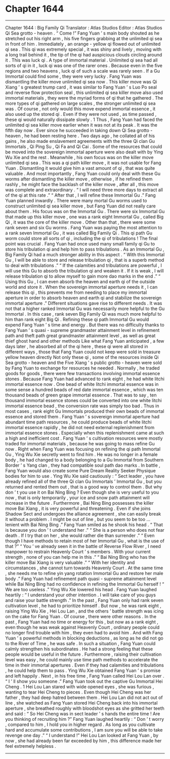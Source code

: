 
# Chapter 1644


---

Chapter 1644 : Big Family Qi
Translator :
Atlas Studios
Editor :
Atlas Studios
Qi Sea grotto - heaven .
“ Come !” Fang Yuan ’ s main body shouted as he stretched out his right arm , his five fingers grabbing at the unlimited qi sea in front of him .
Immediately , an orange - yellow qi flowed out of unlimited qi sea .
This qi was extremely special , it was shiny and lively , moving with a long trail behind it , the tip of the qi had auspicious clouds circling around it .
This was luck qi .
A type of immortal material .
Unlimited qi sea had all sorts of qi in it , luck qi was one of the rarer ones . Because even in the five regions and two heavens , luck qi of such a scale was rarely seen . If a Gu Immortal could find some , they were very lucky .
Fang Yuan was dismantling the killer move unlimited qi sea now .
This killer move was Qi Xiang ’ s greatest trump card , it was similar to Fang Yuan ’ s Luo Po seal and reverse flow protection seal , this unlimited qi sea killer move also used immortal materials , they were the myriad forms of qi that he gathered .
The more types of qi gathered on large scales , the stronger unlimited qi sea was . Of course , not only would this move expend immortal essence , it also used up the stored qi . Even if they were not used , as time passed , these qi would naturally dissipate slowly .
1
Thus , Fang Yuan had faced the unlimited qi sea killer move earlier when it was not at its peak .
It was the fifth day now .
Ever since he succeeded in taking down Qi Sea grotto - heaven , he had been resting here . Two days ago , he collated all of his gains , he also made enslavement agreements with the three Qi clan Gu Immortals , Qi Ping Su , Qi Fa and Qi Cai . Some of the resources that could be moved into the sovereign immortal aperture were also dealt with by Ying Wu Xie and the rest . Meanwhile , his own focus was on the killer move unlimited qi sea .
This was a qi path killer move , it was not usable for Fang Yuan . Dismantling it would give him a vast amount of qi , that was quite valuable . And most importantly , Fang Yuan could only deal with these Gu worms after dismantling the killer move , otherwise , if he refined them rashly , he might face the backlash of the killer move , after all , this move was complete and extraordinary .
“ I will need three more days to extract all of the qi at this rate .”
“ After that , I will refine these Immortal Gu .”
Fang Yuan planned inwardly .
There were many mortal Gu worms used to construct unlimited qi sea killer move , but Fang Yuan did not really care about them .
His focus was on the Immortal Gu .
There were six Immortal Gu that made up this killer move , one was a rank eight Immortal Gu , called Big Qi , it was the core of the killer move .
Other than that , there were some rank seven and six Gu worms . Fang Yuan was paying the most attention to a rank seven Immortal Gu , it was called Big Family Qi .
This qi path Gu worm could store all sorts of qi , including the qi of tribulations !
The final point was crucial .
Fang Yuan had once used many small family qi Gu to store his tribulation qi and help him to pass tribulations . As an Immortal Gu , Big Family Qi had a much stronger ability in this aspect .
“ With this Immortal Gu , I will be able to store and release tribulation qi , that is a superb method to deal with tribulations .”
“ If the calamities and tribulations are powerful , I will use this Gu to absorb the tribulation qi and weaken it . If it is weak , I will release tribulation qi to allow myself to gain more dao marks in the end .”
“ Using this Gu , I can even absorb the heaven and earth qi of the outside world and store it . When the sovereign immortal aperture needs it , I can release this qi , this prevents me from needing to place my immortal aperture in order to absorb heaven and earth qi and stabilize the sovereign immortal aperture .”
Different situations gave rise to different needs .
It was not that a higher ranked Immortal Gu was necessarily more helpful to the Gu Immortal . In this case , rank seven Big Family Qi was much more helpful to him than rank eight Big Qi .
Refining these qi path Immortal Gu would expend Fang Yuan ’ s time and energy .
But there was no difficulty thanks to Fang Yuan ’ s quasi - supreme grandmaster attainment level in refinement path and theft path great grandmaster attainment level , as well as great thief ghost hand and other methods
Like what Fang Yuan anticipated , a few days later , he absorbed all of the qi here , these qi were all stored in different ways , those that Fang Yuan could not keep were sold in treasure yellow heaven directly
Not only these qi , some of the resources inside Qi Sea grotto - heaven and the Five Xiang ’ s public grotto - heaven were sold by Fang Yuan to exchange for resources he needed .
Normally , he traded goods for goods , there were few transactions involving immortal essence stones .
Because Fang Yuan had advanced to rank eight , he had white litchi immortal essence now .
One bead of white litchi immortal essence was in some sense a hundred beads of red date immortal essence , which was ten thousand beads of green grape immortal essence .
That was to say , ten thousand immortal essence stones could be converted into one white litchi immortal essence bead , the conversion rate was simply too bad .
Thus in most cases , rank eight Gu Immortals produced their own beads of immortal essence and stored them .
Fang Yuan ’ s sovereign immortal aperture had abundant time path resources , he could produce beads of white litchi immortal essence rapidly , he did not need external replenishment from immortal essence stones . Especially when this replenishment came at such a high and inefficient cost .
Fang Yuan ’ s cultivation resources were mostly traded for immortal materials , because he was going to mass refine Gu now .
Right when Fang Yuan was focusing on refining the qi path Immortal Gu , Ying Wu Xie secretly went to find him .
He was no longer in a female body , he had changed to a body belonging to a Gu Immortal from Southern Border ’ s Yang clan , they had compatible soul path dao marks . In battle , Fang Yuan would also create some Pure Dream Reality Seeker Physique bodies for him to use .
Ying Wu Xie said cautiously : “ Sect leader , you have already refined all of the three Qi clan Gu Immortals ’ Immortal Gu , but you returned and rented them out , that is a good way to control them . But why don ’ t you use it on Bai Ning Bing ? Even though she is very useful to you now , that is only temporarily , your ice and snow path attainment will increase in the future . Furthermore , Bai Ning Bing possesses the killer move Bai Xiang , it is very powerful and threatening . Even if she joins Shadow Sect and undergoes the alliance agreement , she can easily break it without a problem . I might be out of line , but you seem to be too … lenient with Bai Ning Bing .”
Fang Yuan smiled as he shook his head .
“ That is because you don ’ t understand her .”
“ She is a person who does not fear death . If I try that on her , she would rather die than surrender .”
“ Even though I have methods to retain most of her Immortal Gu , what is the use of that ?”
“ You ’ ve already seen it in the battle of Reverse Flow River , I need manpower to restrain Heavenly Court ’ s members . With your current strength , none of you can help me in this .”
“ Bai Ning Bing who has the killer move Bai Xiang is very valuable .”
“ With her identity and circumstances , she cannot turn towards Heavenly Court . At the same time , she needs me to refine yin yang rotation Immortal Gu and restore her male body .”
Fang Yuan had refinement path quasi - supreme attainment level while Bai Ning Bing had no confidence in refining the Immortal Gu herself !
“ We are too useless .” Ying Wu Xie lowered his head .
Fang Yuan laughed heartily : “ I understand your other intention . I will take care of you guys and raise your battle strength .”
In the past , Fang Yuan only had rank seven cultivation level , he had to prioritize himself . But now , he was rank eight , raising Ying Wu Xie , Hei Lou Lan , and the others ’ battle strength was icing on the cake for Fang Yuan .
Of course , there were other reasons . In the past , Fang Yuan had no time or energy for this , but now as a rank eight , even though he was weak against Heavenly Court , ordinary people could no longer find trouble with him , they even had to avoid him . And with Fang Yuan ’ s powerful methods in blocking deductions , as long as he did not go to the River of Time , he was safe .
In such a situation , Fang Yuan could calmly strengthen his subordinates .
He had a strong feeling that these people would be useful in the future .
Furthermore , raising their cultivation level was easy , he could mainly use time path methods to accelerate the time in their immortal apertures . Even if they had calamities and tribulations , he could help them to pass .
Ying Wu Xie obtained Fang Yuan ’ s promise and left happily .
Next , in his free time , Fang Yuan called Hei Lou Lan over .
“ I ’ ll show you someone .” Fang Yuan took out the captive Gu Immortal Hei Cheng .
1
Hei Lou Lan stared with wide opened eyes , she was furious , wanting to tear Hei Cheng to pieces .
Even though Hei Cheng was her father , they had deep hatred between them .
Hei Lou Lan did not act out of line , she watched as Fang Yuan stored Hei Cheng back into his immortal aperture , she breathed roughly with bloodshot eyes as she gritted her teeth and said : “ So Hei Cheng was in sect leader ’ s hands the entire time ! Are you thinking of recruiting him ?”
Fang Yuan laughed heartily : “ Don ’ t worry , compared to him , I hold you in higher regard . As long as you cultivate hard and accumulate some contributions , I am sure you will be able to take revenge one day .”
“ I understand !” Hei Lou Lan looked at Fang Yuan , by now , she had already been far exceeded by him , this difference made her feel extremely helpless .

---


